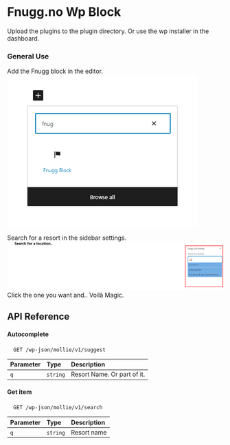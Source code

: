 # Fnugg.no Wp Block

Upload the plugins to the plugin directory. Or use the wp installer in the dashboard.

### General Use

Add the Fnugg block in the editor.
![App Screenshot](./assets/readme/Screenshot_1.png)

Search for a resort in the sidebar settings.
![App Screenshot](./assets/readme/Screenshot_2.png)
Click the one you want and.. Voilà Magic.

## API Reference

#### Autocomplete

```http
  GET /wp-json/mollie/v1/suggest
```

| Parameter | Type     | Description                 |
| :-------- | :------- | :-------------------------- |
| `q`       | `string` | Resort Name. Or part of it. |

#### Get item

```http
  GET /wp-json/mollie/v1/search
```

| Parameter | Type     | Description |
| :-------- | :------- | :---------- |
| `q`       | `string` | Resort name |
